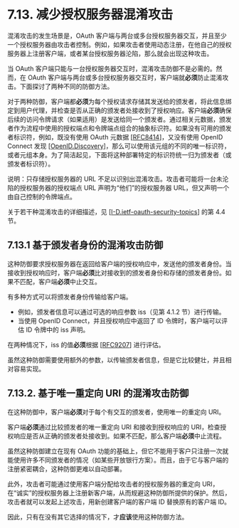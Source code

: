 # 7.13. 减少授权服务器混淆攻击

混淆攻击的发生场景是，OAuth 客户端与两台或多台授权服务器交互，并且至少一个授权服务器由攻击者控制。例如，如果攻击者使用动态注册，在他自己的授权服务器上注册客户端，或者某台授权服务器沦陷，那么就会出现这种攻击。

当 OAuth 客户端只能与一台授权服务器交互时，混淆攻击防御不是必需的。然而，在 OAuth 客户端与两台或多台授权服务器交互时，客户端就**必须**防止混淆攻击。下面探讨了两种不同的防御方法。

对于两种防御，客户端都**必须**为每个授权请求存储其发送给的颁发者，将此信息绑定到用户代理，并检查是否从正确的颁发者处接收到了授权响应。客户端**必须**确保后续的访问令牌请求（如果适用）是发送给同一个颁发者。通过相关元数据，颁发者作为流程中使用的授权端点和令牌端点组合的抽象标识符。如果没有可用的颁发者标识符，例如，既没有使用 OAuth 元数据 [[RFC8414](https://www.rfc-editor.org/info/rfc8414)]，又没有使用 OpenID Connect 发现 [[OpenID.Discovery](https://openid.net/specs/openid-connect-discovery-1_0.html)]，那么可以使用该元组的不同的唯一标识符，或者元组本身。为了简洁起见，下面将这种部署特定的标识符统一归为颁发者（或颁发者标识符）。

说明：只存储授权服务器的 URL 不足以识别出混淆攻击。攻击者可能将一台未沦陷的授权服务器的授权端点 URL 声明为“他们”的授权服务器 URL，但又声明一个由自己控制的令牌端点。

关于若干种混淆攻击的详细描述，见 [[I-D.ietf-oauth-security-topics](https://datatracker.ietf.org/doc/html/draft-ietf-oauth-security-topics-27)] 的第 4.4 节。

## 7.13.1 基于颁发者身份的混淆攻击防御

这种防御要求授权服务器在返回给客户端的授权响应中，发送他的颁发者身份。当接收到授权响应时，客户端**必须**比对接收到的颁发者身份和存储的颁发者身份。如果不匹配，客户端**必须**中止交互。

有多种方式可以将颁发者身份传输给客户端。

- 例如，颁发者信息可以通过可选的响应参数 iss（见第 4.1.2 节）进行传输。
- 当使用 OpenID Connect，并且授权响应中返回了 ID 令牌时，客户端可以评估 ID 令牌中的 iss 声明。

在两种情况下，iss 的值**必须**根据 [[RFC9207](https://www.rfc-editor.org/info/rfc9207)] 进行评估。

虽然这种防御需要使用额外的参数，以传输颁发者信息，但是它比较健壮，并且相对容易实现。

## 7.13.2. 基于唯一重定向 URI 的混淆攻击防御

在这种防御中，客户端**必须**对于每个有交互的颁发者，使用唯一的重定向 URI。

客户端**必须**通过比较颁发者的唯一重定向 URI 和接收到授权响应的 URI，检查授权响应是否从正确的颁发者处接收到。如果不匹配，那么客户端**必须**中止流程。

虽然这种防御建立在现有 OAuth 功能的基础上，但它不能用于客户只注册一次就能使用许多不同颁发者的情况（如某些开放银行方案）。而且，由于它与客户端的注册紧密耦合，这种防御更难以自动部署。

此外，攻击者可能通过使用客户端分配给攻击者的授权服务器的重定向 URI，在“诚实”的授权服务器上注册新客户端，从而规避这种防御所提供的保护。然后，攻击者就可以发起上述攻击，用新创建客户端的客户端 ID 替换原有的客户端 ID。

因此，只有在没有其它选择的情况下，才**应该**使用这种防御方法。
